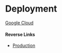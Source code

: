# Deployment

[Google Cloud](./Google/Google.md)

#### Reverse Links
- [Production](../Production.md)